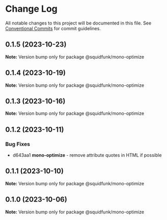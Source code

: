 # Change Log

All notable changes to this project will be documented in this file.
See [Conventional Commits](https://conventionalcommits.org) for commit guidelines.

## 0.1.5 (2023-10-23)

**Note:** Version bump only for package @squidfunk/mono-optimize





## 0.1.4 (2023-10-19)

**Note:** Version bump only for package @squidfunk/mono-optimize





## 0.1.3 (2023-10-16)

**Note:** Version bump only for package @squidfunk/mono-optimize





## 0.1.2 (2023-10-11)

### Bug Fixes

* d643aa1 **mono-optimize** - remove attribute quotes in HTML if possible


## 0.1.1 (2023-10-10)

**Note:** Version bump only for package @squidfunk/mono-optimize





## 0.1.0 (2023-10-06)

**Note:** Version bump only for package @squidfunk/mono-optimize
